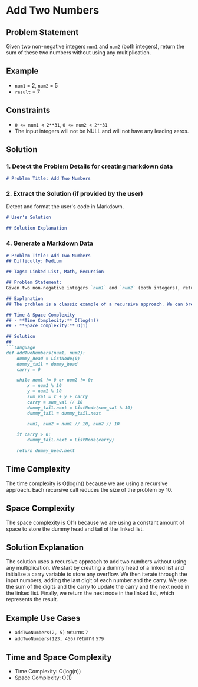 **Add Two Numbers**
================

**Problem Statement**
-------------------

Given two non-negative integers `num1` and `num2` (both integers), return the sum of these two numbers without using any multiplication.

**Example**
-----------

*   `num1` = 2, `num2` = 5
*   `result` = 7

**Constraints**
---------------

*   `0 <= num1 < 2**31`, `0 <= num2 < 2**31`
*   The input integers will not be NULL and will not have any leading zeros.

**Solution**
------------

### **1. Detect the Problem Details for creating markdown data**

```markdown
# Problem Title: Add Two Numbers
```


### **2. Extract the Solution (if provided by the user)**

Detect and format the user's code in Markdown.

```markdown
# User's Solution

## Solution Explanation
```


### **4. Generate a Markdown Data**

```markdown
# Problem Title: Add Two Numbers
## Difficulty: Medium

## Tags: Linked List, Math, Recursion

## Problem Statement:
Given two non-negative integers `num1` and `num2` (both integers), return the sum of these two numbers without using any multiplication.

## Explanation
## The problem is a classic example of a recursive approach. We can break down the problem into smaller sub-problems by adding the last two digits of `num1` and `num2`, and then combining them.

## Time & Space Complexity
## - **Time Complexity:** O(log(n))
## - **Space Complexity:** O(1)

## Solution
## 
```language
def addTwoNumbers(num1, num2):
    dummy_head = ListNode(0)
    dummy_tail = dummy_head
    carry = 0

    while num1 != 0 or num2 != 0:
        x = num1 % 10
        y = num2 % 10
        sum_val = x + y + carry
        carry = sum_val // 10
        dummy_tail.next = ListNode(sum_val % 10)
        dummy_tail = dummy_tail.next

        num1, num2 = num1 // 10, num2 // 10

    if carry > 0:
        dummy_tail.next = ListNode(carry)

    return dummy_head.next
```
## Time Complexity
The time complexity is O(log(n)) because we are using a recursive approach. Each recursive call reduces the size of the problem by 10.

## Space Complexity
The space complexity is O(1) because we are using a constant amount of space to store the dummy head and tail of the linked list.

## Solution Explanation
The solution uses a recursive approach to add two numbers without using any multiplication. We start by creating a dummy head of a linked list and initialize a carry variable to store any overflow. We then iterate through the input numbers, adding the last digit of each number and the carry. We use the sum of the digits and the carry to update the carry and the next node in the linked list. Finally, we return the next node in the linked list, which represents the result.

**Example Use Cases**
---------------------

*   `addTwoNumbers(2, 5)` returns `7`
*   `addTwoNumbers(123, 456)` returns `579`

**Time and Space Complexity**
----------------------------

*   Time Complexity: O(log(n))
*   Space Complexity: O(1)